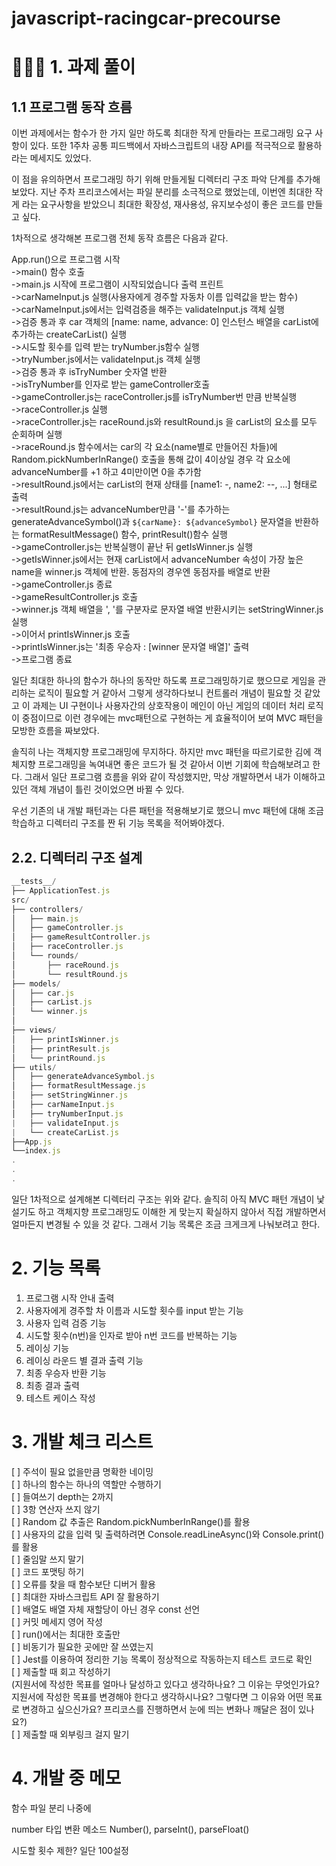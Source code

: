 # javascript-racingcar-precourse

# 👩🏻‍💻 1. 과제 풀이

## 1.1 프로그램 동작 흐름

이번 과제에서는 함수가 한 가지 일만 하도록 최대한 작게 만들라는 프로그래밍 요구 사항이 있다. 또한 1주차 공통 피드백에서 자바스크립트의 내장 API를 적극적으로 활용하라는 메세지도 있었다.

이 점을 유의하면서 프로그래밍 하기 위해 만들게될 디렉터리 구조 파악 단계를 추가해보았다. 지난 주차 프리코스에서는 파일 분리를 소극적으로 했었는데, 이번엔 최대한 작게 라는 요구사항을 받았으니 최대한 확장성, 재사용성, 유지보수성이 좋은 코드를 만들고 싶다.

1차적으로 생각해본 프로그램 전체 동작 흐름은 다음과 같다.

App.run()으로 프로그램 시작<br>
->main() 함수 호출<br>
->main.js 시작에 프로그램이 시작되었습니다 출력 프린트<br>
->carNameInput.js 실행(사용자에게 경주할 자동차 이름 입력값을 받는 함수)<br>
->carNameInput.js에서는 입력검증을 해주는 validateInput.js 객체 실행<br>
->검증 통과 후 car 객체의 [name: name, advance: 0] 인스턴스 배열을 carList에 추가하는 createCarList() 실행<br>
->시도할 횟수를 입력 받는 tryNumber.js함수 실행<br>
->tryNumber.js에서는 validateInput.js 객체 실행<br>
->검증 통과 후 isTryNumber 숫자열 반환<br>
->isTryNumber를 인자로 받는 gameController호출<br>
->gameController.js는 raceController.js를 isTryNumber번 만큼 반복실행<br>
->raceController.js 실행<br>
->raceController.js는 raceRound.js와 resultRound.js 을 carList의 요소를 모두 순회하며 실행<br>
->raceRound.js 함수에서는 car의 각 요소(name별로 만들어진 차들)에 Random.pickNumberInRange() 호출을 통해 값이 4이상일 경우 각 요소에 advanceNumber를 +1 하고 4미만이면 0을 추가함<br>
->resultRound.js에서는 carList의 현재 상태를 [name1: -, name2: --, ...] 형태로 출력<br>
->resultRound.js는 advanceNumber만큼 '-'를 추가하는 generateAdvanceSymbol()과 `${carName}: ${advanceSymbol}` 문자열을 반환하는 formatResultMessage() 함수, printResult()함수 실행<br>
->gameController.js는 반복실행이 끝난 뒤 getIsWinner.js 실행<br>
->getIsWinner.js에서는 현재 carList에서 advanceNumber 속성이 가장 높은 name을 winner.js 객체에 반환. 동점자의 경우엔 동점자를 배열로 반환<br>
->gameController.js 종료<br>
->gameResultController.js 호출<br>
->winner.js 객체 배열을 ', '를 구분자로 문자열 배열 반환시키는 setStringWinner.js 실행<br>
->이어서 printIsWinner.js 호출<br>
->printIsWinner.js는 '최종 우승자 : [winner 문자열 배열]' 출력<br>
->프로그램 종료

일단 최대한 하나의 함수가 하나의 동작만 하도록 프로그래밍하기로 했으므로 게임을 관리하는 로직이 필요할 거 같아서 그렇게 생각하다보니 컨트롤러 개념이 필요할 것 같았고
이 과제는 UI 구현이나 사용자간의 상호작용이 메인이 아닌 게임의 데이터 처리 로직이 중점이므로 이런 경우에는 mvc패턴으로 구현하는 게 효율적이어 보여 MVC 패턴을 모방한 흐름을 짜보았다.

솔직히 나는 객체지향 프로그래밍에 무지하다.
하지만 mvc 패턴을 따르기로한 김에 객체지향 프로그래밍을 녹여내면 좋은 코드가 될 것 같아서 이번 기회에 학습해보려고 한다.
그래서 일단 프로그램 흐름을 위와 같이 작성했지만, 막상 개발하면서 내가 이해하고 있던 객체 개념이 틀린 것이었으면 바뀔 수 있다.

우선 기존의 내 개발 패턴과는 다른 패턴을 적용해보기로 했으니 mvc 패턴에 대해 조금 학습하고 디렉터리 구조를 짠 뒤 기능 목록을 적어봐야겠다.

## 2.2. 디렉터리 구조 설계

```js
__tests__/
├── ApplicationTest.js
src/
├── controllers/
│   ├── main.js
│   ├── gameController.js
│   ├── gameResultController.js
│   ├── raceController.js
│   └──	rounds/
│   	├── raceRound.js
│   	└── resultRound.js
├── models/
│   ├── car.js
│   ├── carList.js
│   └── winner.js
│
├── views/
│   ├── printIsWinner.js
│   ├── printResult.js
│   └── printRound.js
├── utils/
│   ├── generateAdvanceSymbol.js
│   ├── formatResultMessage.js
│   ├── setStringWinner.js
│	├──	carNameInput.js
│	├──	tryNumberInput.js
|   ├── validateInput.js
|   └── createCarList.js
├──App.js
└──index.js
.
.
.
```

일단 1차적으로 설계해본 디렉터리 구조는 위와 같다. 솔직히 아직 MVC 패턴 개념이 낯설기도 하고 객체지향 프로그래밍도 이해한 게 맞는지 확실하지 않아서 직접 개발하면서 얼마든지 변경될 수 있을 것 같다. 그래서 기능 목록은 조금 크게크게 나눠보려고 한다.

# 2. 기능 목록

1. 프로그램 시작 안내 출력
2. 사용자에게 경주할 차 이름과 시도할 횟수를 input 받는 기능
3. 사용자 입력 검증 기능
4. 시도할 횟수(n번)을 인자로 받아 n번 코드를 반복하는 기능
5. 레이싱 기능
6. 레이싱 라운드 별 결과 출력 기능
7. 최종 우승자 반환 기능
8. 최종 결과 출력
9. 테스트 케이스 작성

# 3. 개발 체크 리스트

[ ] 주석이 필요 없을만큼 명확한 네이밍<br>
[ ] 하나의 함수는 하나의 역할만 수행하기<br>
[ ] 들여쓰기 depth는 2까지<br>
[ ] 3항 연산자 쓰지 않기<br>
[ ] Random 값 추출은 Random.pickNumberInRange()를 활용<br>
[ ] 사용자의 값을 입력 및 출력하려면 Console.readLineAsync()와 Console.print()를 활용<br>
[ ] 줄임말 쓰지 말기<br>
[ ] 코드 포맷팅 하기<br>
[ ] 오류를 찾을 때 함수보단 디버거 활용<br>
[ ] 최대한 자바스크립트 API 잘 활용하기<br>
[ ] 배열도 배열 자체 재할당이 아닌 경우 const 선언<br>
[ ] 커밋 메세지 영어 작성<br>
[ ] run()에서는 최대한 호출만<br>
[ ] 비동기가 필요한 곳에만 잘 쓰였는지<br>
[ ] Jest를 이용하여 정리한 기능 목록이 정상적으로 작동하는지 테스트 코드로 확인<br>
[ ] 제출할 때 회고 작성하기<br>
(지원서에 작성한 목표를 얼마나 달성하고 있다고 생각하나요? 그 이유는 무엇인가요?
지원서에 작성한 목표를 변경해야 한다고 생각하시나요? 그렇다면 그 이유와 어떤 목표로 변경하고 싶으신가요?
프리코스를 진행하면서 눈에 띄는 변화나 깨달은 점이 있나요?)<br>
[ ] 제출할 때 외부링크 걸지 말기

# 4. 개발 중 메모

함수 파일 분리 나중에

number 타입 변환 메소드
Number(), parseInt(), parseFloat()

시도할 횟수 제한? 일단 100설정
